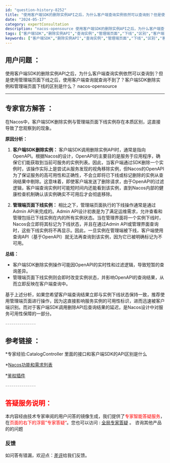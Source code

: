 ```yaml
---
id: "question-history-8252"
title: "使用客户端SDK的删除实例API之后，为什么客户端查询实例依然可以查询到？但是使用管理端页面下线之后，使用客户端查询就查询不到了？客户端SDK删除实例和管理端页面下线的区别是什么？ nacos-opensource"
date: "2024-05-17"
category: expertConsultation
description: "nacos-opensource 使用客户端SDK的删除实例API之后，为什么客户端查询实例依然可以查询到？但是使用管理端页面下线之后，使用客户端查询就查询不到了？客户端SDK删除实例和管理端页面下线的区别是什么？"
tags: ["客户端SDK","删除实例API","查询实例","管理端页面","下线","区别","客户端查询","查询不到"]
keywords: ["客户端SDK","删除实例API","查询实例","管理端页面","下线","区别","客户端查询","查询不到"]
---
```


## 用户问题 ： 
 使用客户端SDK的删除实例API之后，为什么客户端查询实例依然可以查询到？但是使用管理端页面下线之后，使用客户端查询就查询不到了？客户端SDK删除实例和管理端页面下线的区别是什么？ nacos-opensource 

---------------
## 专家官方解答 ：

在Nacos中，客户端SDK删除实例与管理端页面下线实例存在本质区别，这直接导致了您观察到的现象。

**原因分析：**

1. **客户端SDK删除实例：**
   客户端SDK调用删除实例API时，通常是指向OpenAPI。根据Nacos的设计，OpenAPI的主要目的是服务于应用程序，确保它们能获取到当前可服务的实例列表。因此，当客户端通过SDK删除一个实例时，该操作实际上是尝试从服务发现的视角移除实例，但Nacos的OpenAPI为了保证服务的高可用性和正确性，不会立即将已下线或标记删除的实例从查询结果中剔除。这意味着，即使客户端发送了删除请求，由于OpenAPI的过滤逻辑，客户端查询实例时可能短时间内还能看到该实例，直到Nacos内部的健康检查机制确认该实例确实不可用后才会彻底移除。

2. **管理端页面下线实例：**
   相比之下，管理端页面执行的下线操作通常是通过Admin API来完成的。Admin API设计初衷是为了满足运维需求，允许查看和管理包括已下线实例在内的所有实例状态。当在管理界面将一个实例下线时，Nacos会立即将其标记为下线状态，并且在通过Admin API或管理界面查询时，这些下线实例将不再显示。因此，一旦实例在管理端被下线，客户端使用查询API（基于OpenAPI）就无法再查询到该实例，因为它已被明确标记为不可用。

**总结：**

- 客户端SDK删除实例操作可能因OpenAPI的实时性和过滤逻辑，导致短暂的查询差异。
- 管理端页面下线实例则会即时改变实例状态，并影响OpenAPI的查询结果，从而立即反映在客户端查询中。

基于上述分析，如果您希望客户端查询结果立即与实例下线状态保持一致，推荐使用管理端页面进行操作，因为这直接影响服务实例的可用性标识，进而迅速被客户端识别。而对于客户端SDK调用删除API后查询结果的延迟，是Nacos设计中对服务可用性保障的一部分。


<font color="#949494">---------------</font> 


## 参考链接 ：

*专家经验:CatalogController 里面的接口和客户端SDK的API区别是什么 
 
 *[Nacos功能和需求列表](https://nacos.io/docs/latest/archive/feature-list)
 
 *[鉴权插件](https://nacos.io/docs/latest/plugin/auth-plugin)


 <font color="#949494">---------------</font> 
 


## <font color="#FF0000">答疑服务说明：</font> 

本内容经由技术专家审阅的用户问答的镜像生成，我们提供了<font color="#FF0000">专家智能答疑服务</font>，在<font color="#FF0000">页面的右下的浮窗”专家答疑“</font>。您也可以访问 : [全局专家答疑](https://opensource.alibaba.com/chatBot) 。 咨询其他产品的的问题

### 反馈
如问答有错漏，欢迎点：[差评](https://ai.nacos.io/user/feedbackByEnhancerGradePOJOID?enhancerGradePOJOId=13602)给我们反馈。
